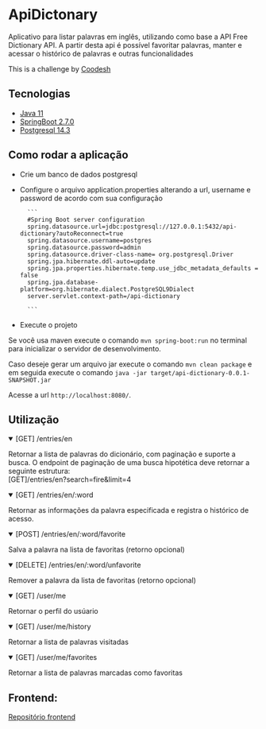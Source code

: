 # ApiDictonary

Aplicativo para listar palavras em inglês, utilizando como base a API Free Dictionary API. A partir desta api é possível favoritar palavras, manter e acessar o histórico de palavras e outras funcionalidades

This is a challenge by [Coodesh ](https://coodesh.com/)

## Tecnologias
- [Java 11 ](https://www.java.com/pt-BR/)
- [SpringBoot 2.7.0 ](https://spring.io/projects/spring-boot)
- [Postgresql 14.3 ](https://www.postgresql.org/)

## Como rodar a aplicação

- Crie um banco de dados postgresql
- Configure o arquivo application.properties alterando a url, username e password de acordo com sua configuração
		
		```
		#Spring Boot server configuration
		spring.datasource.url=jdbc:postgresql://127.0.0.1:5432/api-dictionary?autoReconnect=true
		spring.datasource.username=postgres
		spring.datasource.password=admin
		spring.datasource.driver-class-name= org.postgresql.Driver
		spring.jpa.hibernate.ddl-auto=update
		spring.jpa.properties.hibernate.temp.use_jdbc_metadata_defaults = false
		spring.jpa.database-platform=org.hibernate.dialect.PostgreSQL9Dialect
		server.servlet.context-path=/api-dictionary
		
		```
- Execute o projeto

Se você usa maven execute o comando `mvn spring-boot:run` no terminal para inicializar o servidor de desenvolvimento.

Caso deseje gerar um arquivo jar execute o comando `mvn clean package` e em seguida execute o comando `java -jar target/api-dictionary-0.0.1-SNAPSHOT.jar`

Acesse a url `http://localhost:8080/`.

## Utilização

<details open>
<summary>[GET] /entries/en</summary>
<p>
Retornar a lista de palavras do dicionário, com paginação e suporte a busca. O endpoint de paginação de uma busca hipotética deve retornar a seguinte estrutura:
<br/>
[GET]/entries/en?search=fire&limit=4
</p>

</details>
<details open>
<summary>[GET] /entries/en/:word</summary>
<p>
Retornar as informações da palavra especificada e registra o histórico de acesso.
</p>
</details>
<details open>
<summary>[POST] /entries/en/:word/favorite</summary>
<p>
Salva a palavra na lista de favoritas (retorno opcional)
</p> 
</details>
<details open>
<summary>[DELETE] /entries/en/:word/unfavorite</summary>
<p>
Remover a palavra da lista de favoritas (retorno opcional)
</p>
</details> 
<details open>
<summary>[GET] /user/me</summary>
<p>
Retornar o perfil do usúario
</p>
</details> 
<details open>
<summary>[GET] /user/me/history</summary>
<p>
Retornar a lista de palavras visitadas
</p>

</details> 
<details open>
<summary>[GET] /user/me/favorites</summary>
<p>
Retornar a lista de palavras marcadas como favoritas
</p>

</details>

## Frontend:

[Repositório frontend](https://github.com/Matheuspsilva/frontend-dictonary)

